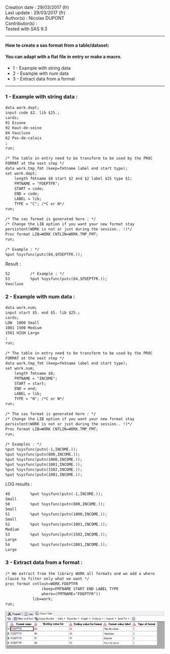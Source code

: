 Creation date : 29/03/2017  (fr)          
Last update : 29/03/2017    (fr)         
Author(s) : Nicolas DUPONT     
Contributor(s) :   
Tested with SAS 9.3  

---

#### How to create a sas format from a table/dataset:  
#### You can adapt with a flat file in entry or make a macro.  

 - 1 - Example with string data
 - 2 - Example with num data
 - 3 - Extract data from a format 

---

### 1 - Example with string data : 

```sas
data work.dept;
input code $2. lib $25.;
cards;
91 Essone
92 Haut-de-seine
84 Vaucluse
62 Pas-de-calais
;
run;

/* The table in entry need to be transform to be used by the PROC FORMAT at the next step */
data work.tmp_fmt (keep=fmtname label end start type);
set work.dept;
	length fmtname $8 start $2 end $2 label $25 type $1;
	FMTNAME = "FDEPTFR";
	START = code;
	END = code;
	LABEL = lib;
	TYPE = "C"; /*C or N*/
run;

/* The sas format is generated here : */
/* Change the LIB option if you want your new format stay persistent(WORK is not or just during the session.. !)*/
Proc format LIB=WORK CNTLIN=WORK.TMP_FMT;
run;

/* Example : */
%put %sysfunc(putc(84,$FDEPTFR.));
```

Result :

	52         /* Example : */
	53         %put %sysfunc(putc(84,$FDEPTFR.));
	Vaucluse



### 2 - Example with num data : 

```sas
data work.num;
input start $5. end $5. lib $25.;
cards;
LOW  1000 Small
1001 1500 Medium
1501 HIGH Large
;
run;

/* The table in entry need to be transform to be used by the PROC FORMAT at the next step */
data work.tmp_fmt (keep=fmtname label end start type);
set work.num;
	length fmtname $8;
	FMTNAME = "INCOME";
	START = start;
	END = end;
	LABEL = lib;
	TYPE = "N"; /*C or N*/
run;

/* The sas format is generated here : */
/* Change the LIB option if you want your new format stay persistent(WORK is not or just during the session.. !)*/
Proc format LIB=WORK CNTLIN=WORK.TMP_FMT;
run;

/* Examples : */
%put %sysfunc(putn(-1,INCOME.));
%put %sysfunc(putn(800,INCOME.));
%put %sysfunc(putn(1000,INCOME.));
%put %sysfunc(putn(1001,INCOME.));
%put %sysfunc(putn(1502,INCOME.));
%put %sysfunc(putn(2001,INCOME.));
```

LOG results :  

	49         %put %sysfunc(putn(-1,INCOME.));
	Small
	50         %put %sysfunc(putn(800,INCOME.));
	Small
	51         %put %sysfunc(putn(1000,INCOME.));
	Small
	52         %put %sysfunc(putn(1001,INCOME.));
	Medium
	53         %put %sysfunc(putn(1502,INCOME.));
	Large
	54         %put %sysfunc(putn(2001,INCOME.));
	Large


### 3 - Extract data from a format :

```sas
/* We extract from the library WORK all formats and we add a where clause to filter only what we want */
proc format cntlout=WORK.FDEPTFR 
				(keep=FMTNAME START END LABEL TYPE 
				where=(FMTNAME="FDEPTFR")) 
			lib=work; 
run;
```

![](https://github.com/NicoDupont/Resources/blob/master/SAS/Various/img/cntloutformatresult.png?raw=true) 
   
